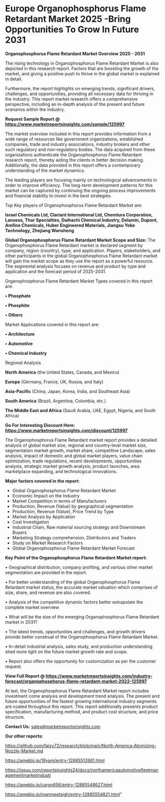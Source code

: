 # Europe Organophosphorus Flame Retardant Market 2025 -Bring Opportunities To Grow In Future 2031

<Strong> Organophosphorus Flame Retardant Market Overview 2025 - 2031</strong>

The rising technology in Organophosphorus Flame Retardant Market is also depicted in this research report. Factors that are boosting the growth of the market, and giving a positive push to thrive in the global market is explained in detail.

Furthermore, the report highlights on emerging trends, significant drivers, challenges, and opportunities, providing all necessary data for thriving in the industry. This report market research offers a comprehensive perspective, including an in-depth analysis of the present and future scenarios within the industry.

<strong>Request Sample Report @ <a href=https://www.marketreportsinsights.com/sample/125997>https://www.marketreportsinsights.com/sample/125997</a></strong>

The market overview included in this report provides information from a wide range of resources like government organizations, established companies, trade and industry associations, industry brokers and other such regulatory and non-regulatory bodies. The data acquired from these organizations authenticate the Organophosphorus Flame Retardant research report, thereby aiding the clients in better decision making. Additionally, the data provided in this report offers a contemporary understanding of the market dynamics.

The leading players are focusing mainly on technological advancements in order to improve efficiency. The long-term development patterns for this market can be captured by continuing the ongoing process improvements and financial stability to invest in the best strategies.

Top Key players of Organophosphorus Flame Retardant Market are:

<strong>Israel Chemicals Ltd, Clariant International Ltd, Chemtura Corporation, Lanxess, Thor Specialties, Daihachi Chemical Industry, Delamin, Dupont, Amfine Chemicals, Huber Engineered Materials, Jiangsu Yoke Technology, Zhejiang Wansheng</strong>

<strong><b>Global Organophosphorus Flame Retardant Market Scope and Size:</b></strong>
The Organophosphorus Flame Retardant market is declared segment by company, region (country), type, and application. Players, stakeholders, and other participants in the global Organophosphorus Flame Retardant market will gain the market scope as they use the report as a powerful resource. The segmental analysis focuses on revenue and product by type and application and the forecast period of 2025-2031.

Organophosphorus Flame Retardant Market Types covered in this report are:

<strong>• Phosphate

• Phosphite

• Others</strong>

Market Applications covered in this report are:

<strong>• Architecture

• Automotive

• Chemical Industry</strong> 

Regional Analysis

<strong>North America</strong> (the United States, Canada, and Mexico)

<strong>Europe</strong> (Germany, France, UK, Russia, and Italy)

<strong>Asia-Pacific</strong> (China, Japan, Korea, India, and Southeast Asia)

<strong>South America</strong> (Brazil, Argentina, Colombia, etc.)

<strong>The Middle East and Africa</strong> (Saudi Arabia, UAE, Egypt, Nigeria, and South Africa)

<strong>Go For Interesting Discount Here: <a href=https://www.marketreportsinsights.com/discount/125997>https://www.marketreportsinsights.com/discount/125997</a></strong>

The Organophosphorus Flame Retardant market report provides a detailed analysis of global market size, regional and country-level market size, segmentation market growth, market share, competitive Landscape, sales analysis, impact of domestic and global market players, value chain optimization, trade regulations, recent developments, opportunities analysis, strategic market growth analysis, product launches, area marketplace expanding, and technological innovations.

<strong><b>Major factors covered in the report:</b></strong>
<ul>
  <li>Global Organophosphorus Flame Retardant Market </li>
  <li>Economic Impact on the Industry</li>
  <li>Market Competition in terms of Manufacturers</li>
  <li>Production, Revenue (Value) by geographical segmentation</li>
  <li>Production, Revenue (Value), Price Trend by Type</li>
  <li>Market Analysis by Application</li>
  <li>Cost Investigation</li>
  <li>Industrial Chain, Raw material sourcing strategy and Downstream Buyers</li>
  <li>Marketing Strategy comprehension, Distributors and Traders</li>
  <li>Study on Market Research Factors</li>
  <li>Global Organophosphorus Flame Retardant Market Forecast</li>
</ul>

<strong><b>Key Point of the Organophosphorus Flame Retardant Market report:</b></strong>

• Geographical distribution, company profiling, and various other market segmentation are provided in the report.

• For better understanding of the global Organophosphorus Flame Retardant market status, the accurate market valuation which comprises of size, share, and revenue are also covered.

• Analysis of the competitive dynamic factors better extrapolate the complete market overview

• What will be the size of the emerging Organophosphorus Flame Retardant market in 2031?

• The latest trends, opportunities and challenges, and growth drivers provide better construal of the Organophosphorus Flame Retardant Market.

• In-detail industrial analysis, sales study, and production understanding shed more light on the future market growth rate and scope.

• Report also offers the opportunity for customization as per the customer request.

<strong><b>View Full Report @ <a href=https://www.marketreportsinsights.com/industry-forecast/organophosphorus-flame-retardant-market-2022-125997>https://www.marketreportsinsights.com/industry-forecast/organophosphorus-flame-retardant-market-2022-125997</a></b></strong>


At last, the Organophosphorus Flame Retardant Market report includes investment come analysis and development trend analysis. The present and future opportunities of the fastest growing international industry segments are coated throughout this report. This report additionally presents product specification, manufacturing method, and product cost structure, and price structure.

<strong>Contact Us:</strong>
sales@marketreportsinsights.com

<strong>Our other reports:</strong>

<a href=https://github.com/faizy72/research/blob/main/North-America-Atomizing-Nozzle-Market.md>https://github.com/faizy72/research/blob/main/North-America-Atomizing-Nozzle-Market.md</a>

<a href=https://ameblo.jp/18yam/entry-12885512681.html>https://ameblo.jp/18yam/entry-12885512681.html</a>

<a href=https://issuu.com/reportsinsights24/docs/northamericaautomotivefleetmanagementmarketindustr>https://issuu.com/reportsinsights24/docs/northamericaautomotivefleetmanagementmarketindustr</a>

<a href=https://ameblo.jp/cargo656/entry-12885548627.html>https://ameblo.jp/cargo656/entry-12885548627.html</a>

<a href=https://ameblo.jp/manmeetsigh/entry-12885554821.html>https://ameblo.jp/manmeetsigh/entry-12885554821.html</a>"
